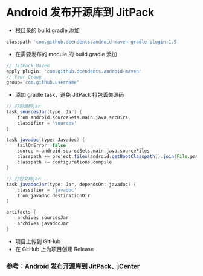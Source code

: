 # Android 发布开源库到 JitPack

* 根目录的 build.gradle 添加 

```gradle
classpath 'com.github.dcendents:android-maven-gradle-plugin:1.5'
```
* 在需要发布的 module 的 build.gradle 添加
 
```gradle
// JitPack Maven
apply plugin: 'com.github.dcendents.android-maven'
// Your Group
group='com.github.username' 
```

* 添加 gradle task，避免 JitPack 打包丢失源码

```groovy
// 打包源码jar
task sourcesJar(type: Jar) {
    from android.sourceSets.main.java.srcDirs
    classifier = 'sources'
}

task javadoc(type: Javadoc) {
    failOnError  false
    source = android.sourceSets.main.java.sourceFiles
    classpath += project.files(android.getBootClasspath().join(File.pathSeparator))
    classpath += configurations.compile
}

// 打包文档jar
task javadocJar(type: Jar, dependsOn: javadoc) {
    classifier = 'javadoc'
    from javadoc.destinationDir
}

artifacts {
    archives sourcesJar
    archives javadocJar
}
```

* 项目上传到 GitHub
* 在 GitHub 上为项目创建 Release

### 参考：[Android 发布开源库到 JitPack、jCenter](http://www.jianshu.com/p/b7552cf8983b)